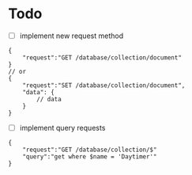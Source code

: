 ﻿# Todo

 - [ ] implement new request method <br>
``` 
{
    "request":"GET /database/collection/document"
}
// or 
{
    "request":"SET /database/collection/document",
    "data": {
        // data
    }
}
```
 - [ ] implement query requests <br>
```
{
    "request":"GET /database/collection/$"
    "query":"get where $name = 'Daytimer'"
}
```
